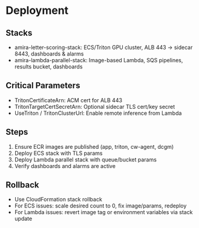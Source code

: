 # Deployment

## Stacks
- amira-letter-scoring-stack: ECS/Triton GPU cluster, ALB 443 → sidecar 8443, dashboards & alarms
- amira-lambda-parallel-stack: Image-based Lambda, SQS pipelines, results bucket, dashboards

## Critical Parameters
- TritonCertificateArn: ACM cert for ALB 443
- TritonTargetCertSecretArn: Optional sidecar TLS cert/key secret
- UseTriton / TritonClusterUrl: Enable remote inference from Lambda

## Steps
1. Ensure ECR images are published (app, triton, cw-agent, dcgm)
2. Deploy ECS stack with TLS params
3. Deploy Lambda parallel stack with queue/bucket params
4. Verify dashboards and alarms are active

## Rollback
- Use CloudFormation stack rollback
- For ECS issues: scale desired count to 0, fix image/params, redeploy
- For Lambda issues: revert image tag or environment variables via stack update
